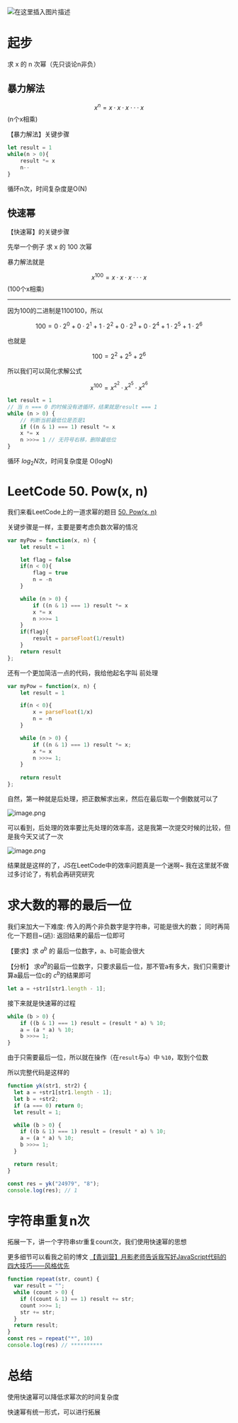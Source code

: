 ![在这里插入图片描述](https://img-blog.csdnimg.cn/2d569e00682b40d5a61b3748a89be7e0.jpg?x-oss-process=image/watermark,type_ZHJvaWRzYW5zZmFsbGJhY2s,shadow_50,text_Q1NETiBAWUvoj4w=,size_20,color_FFFFFF,t_70,g_se,x_16#pic_center)


# 起步

求 x 的 n 次幂（先只谈论n非负）

## 暴力解法

$$x^{n} = x · x · x ··· x$$ (n个x相乘)

【暴力解法】关键步骤

```js
let result = 1
while(n > 0){
    result *= x
    n--
}
```
循环n次，时间复杂度是O(N)

## 快速幂
【快速幂】的关键步骤


先举一个例子 求 x 的 100 次幂

暴力解法就是

$$x^{100} = x · x · x ··· x$$ (100个x相乘)

<hr>

因为100的二进制是1100100，所以

$$100 = 0·2^0 + 0·2^1 + 1·2^2 + 0·2^3 + 0·2^4 + 1·2^5 + 1·2^6 $$ 

也就是

$$100 = 2^2 + 2^5 + 2^6 $$

所以我们可以简化求解公式

$$x^{100} = x^{2^2} · x^{2^5} · x^{2^6}$$




```js
let result = 1
// 当 n === 0 的时候没有进循环，结果就是result === 1
while (n > 0) {
    // 判断当前最低位是否是1
    if ((n & 1) === 1) result *= x
    x *= x
    n >>>= 1 // 无符号右移，删除最低位
}
```
循环 $log_2 N$次，时间复杂度是 O(logN)






# LeetCode 50. Pow(x, n)

我们来看LeetCode上的一道求幂的题目 [50. Pow(x, n)](https://leetcode-cn.com/problems/powx-n/)

关键步骤是一样，主要是要考虑负数次幂的情况 

```js
var myPow = function(x, n) {
    let result = 1

    let flag = false
    if(n < 0){
        flag = true
        n = -n
    }

    while (n > 0) {
        if ((n & 1) === 1) result *= x
        x *= x
        n >>>= 1
    }
    if(flag){
        result = parseFloat(1/result)
    }
    return result
};
```
还有一个更加简洁一点的代码，我给他起名字叫 前处理

```js
var myPow = function(x, n) {
    let result = 1

    if(n < 0){
        x = parseFloat(1/x)
        n = -n
    }

    while (n > 0) {
        if ((n & 1) === 1) result *= x;
        x *= x
        n >>>= 1;
    }
    
    return result
};
```
自然，第一种就是后处理，把正数解求出来，然后在最后取一个倒数就可以了

![image.png](https://img-blog.csdnimg.cn/img_convert/408ce93115122b6c361b4c98f21f81dd.png)

可以看到，后处理的效率要比先处理的效率高，这是我第一次提交时候的比较，但是我今天又试了一次

![image.png](https://img-blog.csdnimg.cn/img_convert/9eb09830f05188fa5dddbe028f0d59f9.png)

结果就是这样的了，JS在LeetCode中的效率问题真是一个迷啊~
我在这里就不做过多讨论了，有机会再研究研究

# 求大数的幂的最后一位

我们来加大一下难度: 传入的两个非负数字是字符串，可能是很大的数；
同时再简化一下题目~(逃): 返回结果的最后一位即可

【要求】求 $a^b$ 的 最后一位数字，a、b可能会很大

【分析】
求$a^b$的最后一位数字，只要求最后一位，那不管a有多大，我们只需要计算a最后一位c的 $c^b$的结果即可

```javascript
let a = +str1[str1.length - 1];
```
 
接下来就是快速幂的过程

```js
while (b > 0) { 
    if ((b & 1) === 1) result = (result * a) % 10; 
    a = (a * a) % 10; 
    b >>>= 1; 
}
```

由于只需要最后一位，所以就在操作（在`result`与`a`）中 `%10`，取到个位数

所以完整代码是这样的

```js
function yk(str1, str2) {
  let a = +str1[str1.length - 1];
  let b = +str2;
  if (a === 0) return 0;
  let result = 1;

  while (b > 0) {
    if ((b & 1) === 1) result = (result * a) % 10;
    a = (a * a) % 10;
    b >>>= 1;
  }

  return result;
}

const res = yk("24979", "8");
console.log(res); // 1
```

# 字符串重复n次

拓展一下，讲一个字符串str重复count次，我们使用快速幂的思想

更多细节可以看我之前的博文
[【青训营】月影老师告诉我写好JavaScript代码的四大技巧——风格优先](https://juejin.cn/post/7001342826478845959)



```js
function repeat(str, count) {
  var result = "";
  while (count > 0) {
    if ((count & 1) == 1) result += str;
    count >>>= 1;
    str += str;
  }
  return result;
}
const res = repeat("*", 10)
console.log(res) // **********
```


# 总结

使用快速幂可以降低求幂次的时间复杂度

快速幂有统一形式，可以进行拓展









